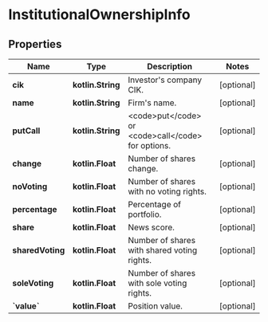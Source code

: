 
# InstitutionalOwnershipInfo

## Properties
Name | Type | Description | Notes
------------ | ------------- | ------------- | -------------
**cik** | **kotlin.String** | Investor&#39;s company CIK. |  [optional]
**name** | **kotlin.String** | Firm&#39;s name. |  [optional]
**putCall** | **kotlin.String** | &lt;code&gt;put&lt;/code&gt; or &lt;code&gt;call&lt;/code&gt; for options. |  [optional]
**change** | **kotlin.Float** | Number of shares change. |  [optional]
**noVoting** | **kotlin.Float** | Number of shares with no voting rights. |  [optional]
**percentage** | **kotlin.Float** | Percentage of portfolio. |  [optional]
**share** | **kotlin.Float** | News score. |  [optional]
**sharedVoting** | **kotlin.Float** | Number of shares with shared voting rights. |  [optional]
**soleVoting** | **kotlin.Float** | Number of shares with sole voting rights. |  [optional]
**&#x60;value&#x60;** | **kotlin.Float** | Position value. |  [optional]



